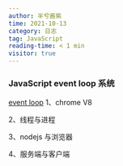 ```yaml
---
author: 半兮酱紫
time: 2021-10-13
category: 日志
tag: JavaScript
reading-time: < 1 min
visitor: true
---
```


### JavaScript event loop 系统

[event loop](../FE/basis/Javascript/event%20loop.md)
1、chrome V8

2、线程与进程

3、nodejs 与浏览器

4、服务端与客户端
